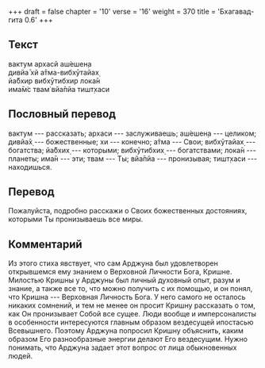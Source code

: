+++
draft = false
chapter = '10'
verse = '16'
weight = 370
title = 'Бхагавад-гита 0.6'
+++
## Текст

вактум архасй аш́ешен̣а  
дивйа̄ хй а̄тма-вибхӯтайах̣  
йа̄бхир вибхӯтибхир лока̄н  
има̄м̇с твам̇ вйа̄пйа тишт̣хаси

## Пословный перевод

вактум --- рассказать; архаси --- заслуживаешь; аш́ешен̣а --- целиком;
дивйа̄х̣ --- божественные; хи --- конечно; а̄тма --- Свои; вибхӯтайах̣ ---
богатства; йа̄бхих̣ --- которыми; вибхӯтибхих̣ --- богатствами; лока̄н ---
планеты; има̄н --- эти; твам --- Ты; вйа̄пйа --- пронизывая; тишт̣хаси ---
находишься.

## Перевод

Пожалуйста, подробно расскажи о Своих божественных достояниях, которыми
Ты пронизываешь все миры.

## Комментарий

Из этого стиха явствует, что сам Арджуна был удовлетворен открывшемся
ему знанием о Верховной Личности Бога, Кришне. Милостью Кришны у Арджуны
был личный духовный опыт, разум и знание, а также все то, что можно
получить с их помощью, и он понял, что Кришна --- Верховная Личность
Бога. У него самого не осталось никаких сомнений, и тем не менее он
просит Кришну рассказать о том, как Он пронизывает Собой все сущее. Люди
вообще и имперсоналисты в особенности интересуются главным образом
вездесущей ипостасью Всевышнего. Поэтому Арджуна попросил Кришну
объяснить, каким образом Его разнообразные энергии делают Его
вездесущим. Нужно понимать, что Арджуна задает этот вопрос от лица
обыкновенных людей.
